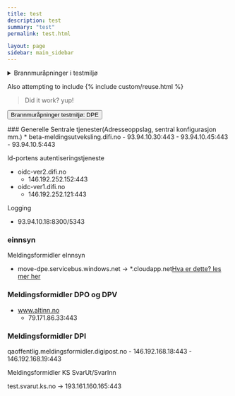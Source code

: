 ```yaml
---
title: test
description: test
summary: "test"
permalink: test.html

layout: page
sidebar: main_sidebar
---
```


<details>
	<summary>Brannmuråpninger i testmiljø</summary><p>

### Generelle
Sentrale tjenester(Adresseoppslag, sentral konfigurasjon mm.) 
* beta-meldingsutveksling.difi.no
	- 93.94.10.30:443 
	- 93.94.10.45:443 
	- 93.94.10.5:443

Id-portens autentiseringstjeneste 
* oidc-ver2.difi.no
	- 146.192.252.152:443
* oidc-ver1.difi.no 
	- 146.192.252.121:443

Logging 
+ 93.94.10.18:8300/5343

### einnsyn 
Meldingsformidler eInnsyn
* move-dpe.servicebus.windows.net -> *.cloudapp.net[Hva er dette? les mer her]()

### Meldingsformidler DPO og DPV
* www.altinn.no 
	- 79.171.86.33:443
	
### Meldingsformidler DPI

qaoffentlig.meldingsformidler.digipost.no
	- 146.192.168.18:443
	- 146.192.168.19:443
	
Meldingsformidler KS SvarUt/SvarInn

test.svarut.ks.no -> 193.161.160.165:443

</p>
</details>


Also attempting to include
{% include custom/reuse.html %}

>Did it work? yup!

<button data-toggle="collapse" data-target="#demo">Brannmuråpninger testmiljø: DPE</button>

<div id="demo" class="collapse">
<p>
	### Generelle
Sentrale tjenester(Adresseoppslag, sentral konfigurasjon mm.) 
* beta-meldingsutveksling.difi.no
	- 93.94.10.30:443 
	- 93.94.10.45:443 
	- 93.94.10.5:443

Id-portens autentiseringstjeneste 
* oidc-ver2.difi.no
	- 146.192.252.152:443
* oidc-ver1.difi.no 
	- 146.192.252.121:443

Logging 
+ 93.94.10.18:8300/5343

### einnsyn 
Meldingsformidler eInnsyn
* move-dpe.servicebus.windows.net -> *.cloudapp.net[Hva er dette? les mer her]()

### Meldingsformidler DPO og DPV
* www.altinn.no 
	- 79.171.86.33:443
	
### Meldingsformidler DPI

qaoffentlig.meldingsformidler.digipost.no
	- 146.192.168.18:443
	- 146.192.168.19:443
	
Meldingsformidler KS SvarUt/SvarInn

test.svarut.ks.no -> 193.161.160.165:443

</p>

</div>
